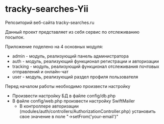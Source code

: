 # tracky-searches-Yii

Репозиторий веб-сайта tracky-searches.ru

Данный проект представляет из себя сервис по отслеживанию посылок.

Приложение поделено на 4 основных модуля:
* admin - модуль, реализующий панель администратора
* auth - модуль, реализующий функционал регистрации и авторизации
* tracking - модуль, реализующий функционал отслеживания почтовых отправлений и онлайн-чат
* user - модуль, реализующий раздел профиля пользователя

Перед началом работы необходимо произвести настройку 
* Произвести настройку БД в файле config/db.php
* В файле config/web.php произвести настройку SwiftMailer
  * В контроллере авторизации (modules/auth/controllers/AuthorizationController.php) установить свое значение в поле "->setFrom('your-email')"
